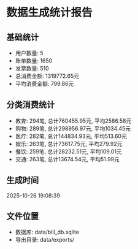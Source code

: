 
# 数据生成统计报告

## 基础统计
- 用户数量: 5
- 账单数量: 1650
- 发票数量: 510
- 总消费金额: 1319772.65元
- 平均消费金额: 799.86元

## 分类消费统计
- 教育: 294笔, 总计760455.95元, 平均2586.58元
- 购物: 289笔, 总计298956.97元, 平均1034.45元
- 医疗: 282笔, 总计144834.93元, 平均513.60元
- 娱乐: 263笔, 总计73617.75元, 平均279.92元
- 餐饮: 259笔, 总计28232.51元, 平均109.01元
- 交通: 263笔, 总计13674.54元, 平均51.99元

## 生成时间
2025-10-26 19:08:39

## 文件位置
- 数据库: data/bill_db.sqlite
- 导出目录: data/exports/
